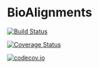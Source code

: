 # BioAlignments

[![Build Status](https://travis-ci.org/bicycle1885/BioAlignments.jl.svg?branch=master)](https://travis-ci.org/bicycle1885/BioAlignments.jl)

[![Coverage Status](https://coveralls.io/repos/bicycle1885/BioAlignments.jl/badge.svg?branch=master&service=github)](https://coveralls.io/github/bicycle1885/BioAlignments.jl?branch=master)

[![codecov.io](http://codecov.io/github/bicycle1885/BioAlignments.jl/coverage.svg?branch=master)](http://codecov.io/github/bicycle1885/BioAlignments.jl?branch=master)
